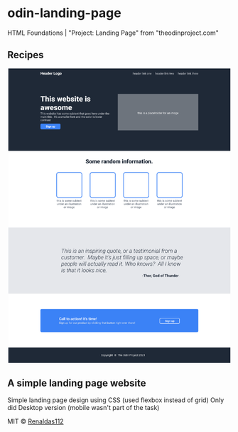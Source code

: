 # odin-landing-page
HTML Foundations | "Project: Landing Page" from "theodinproject.com"

## Recipes
<div align="center">
  <img src ="odin-landing-page.png" style="width: 500px" />
</div>

## A simple landing page website
Simple landing page design using CSS (used flexbox instead of grid)
Only did Desktop version (mobile wasn't part of the task)

MIT © [Renaldas112]()
